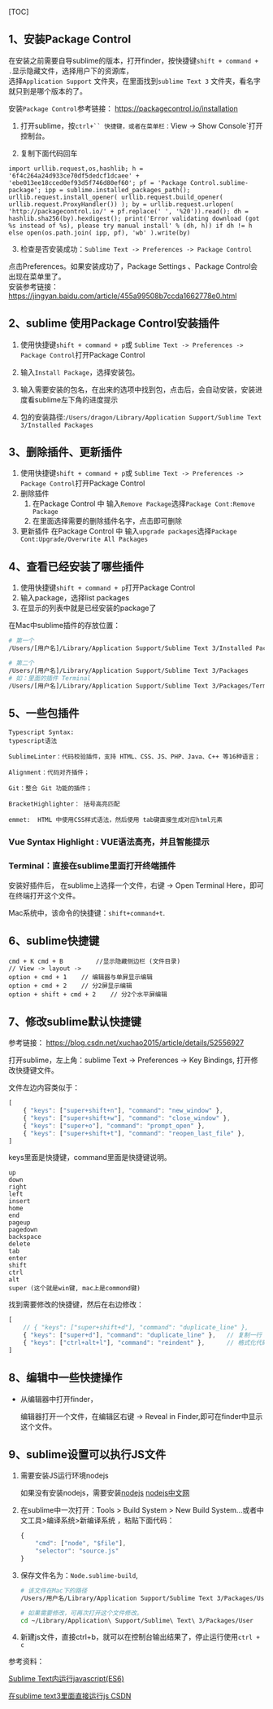 [TOC]

## 1、安装Package Control    

在安装之前需要自导sublime的版本，打开finder，按快捷键`shift + command + .`显示隐藏文件，选择用户下的资源库，    
选择`Application Support` 文件夹，在里面找到`sublime Text 3` 文件夹，看名字就只到是哪个版本的了。    

安装`Package Control`参考链接： https://packagecontrol.io/installation    

1. 打开sublime，按`ctrl+`` 快捷键，或者在菜单栏：`View -> Show Console`打开控制台。    

2. 复制下面代码回车    

```
import urllib.request,os,hashlib; h = '6f4c264a24d933ce70df5dedcf1dcaee' + 'ebe013ee18cced0ef93d5f746d80ef60'; pf = 'Package Control.sublime-package'; ipp = sublime.installed_packages_path(); urllib.request.install_opener( urllib.request.build_opener( urllib.request.ProxyHandler()) ); by = urllib.request.urlopen( 'http://packagecontrol.io/' + pf.replace(' ', '%20')).read(); dh = hashlib.sha256(by).hexdigest(); print('Error validating download (got %s instead of %s), please try manual install' % (dh, h)) if dh != h else open(os.path.join( ipp, pf), 'wb' ).write(by)
```

3. 检查是否安装成功：`Sublime Text -> Preferences -> Package Control`    

点击Preferences。如果安装成功了，Package Settings 、Package Control会出现在菜单里了。   
安装参考链接：https://jingyan.baidu.com/article/455a99508b7ccda1662778e0.html    

## 2、sublime 使用Package Control安装插件

1. 使用快捷键`shift + command + p`或 `Sublime Text -> Preferences -> Package Control`打开Package Control     

2. 输入`Install Package`，选择安装包。  

3. 输入需要安装的包名，在出来的选项中找到包，点击后，会自动安装，安装进度看sublime左下角的进度提示   

4. 包的安装路径:`/Users/dragon/Library/Application Support/Sublime Text 3/Installed Packages`    

## 3、删除插件、更新插件   

1. 使用快捷键`shift + command + p`或 `Sublime Text -> Preferences -> Package Control`打开Package Control   
2. 删除插件
   1. 在Package Control 中 输入`Remove Package`选择`Package Cont:Remove Package`   
   2. 在里面选择需要的删除插件名字，点击即可删除
3. 更新插件 
    在Package Control 中 输入`upgrade packages`选择`Package Cont:Upgrade/Overwrite All Packages`    


## 4、查看已经安装了哪些插件

1. 使用快捷键`shift + command + p`打开Package Control
2. 输入package，选择list packages
3. 在显示的列表中就是已经安装的package了

在Mac中sublime插件的存放位置：

```bash
# 第一个
/Users/[用户名]/Library/Application Support/Sublime Text 3/Installed Packages

# 第二个
/Users/[用户名]/Library/Application Support/Sublime Text 3/Packages
# 如：里面的插件 Terminal
/Users/[用户名]/Library/Application Support/Sublime Text 3/Packages/Terminal
```



## 5、一些包插件

```
Typescript Syntax: 
typescript语法  

SublimeLinter：代码校验插件，支持 HTML、CSS、JS、PHP、Java、C++ 等16种语言；

Alignment：代码对齐插件；

Git：整合 Git 功能的插件；

BracketHighlighter： 括号高亮匹配

emmet:  HTML 中使用CSS样式语法，然后使用 tab键直接生成对应html元素
```

### Vue Syntax Highlight : VUE语法高亮，并且智能提示
### Terminal：直接在sublime里面打开终端插件

安装好插件后， 在sublime上选择一个文件，右键 -> Open Terminal Here，即可在终端打开这个文件。

Mac系统中，该命令的快捷键：`shift+command+t`.



## 6、sublime快捷键



```
cmd + K cmd + B   		//显示隐藏侧边栏 (文件目录)
// View -> layout -> 
option + cmd + 1	// 编辑器与单屏显示编辑
option + cmd + 2	// 分2屏显示编辑
option + shift + cmd + 2	// 分2个水平屏编辑
```



## 7、修改sublime默认快捷键

参考链接： https://blog.csdn.net/xuchao2015/article/details/52556927        

打开sublime，左上角：sublime Text -> Preferences -> Key Bindings, 打开修改快捷键文件。

文件左边内容类似于：

```js
[
	{ "keys": ["super+shift+n"], "command": "new_window" },
	{ "keys": ["super+shift+w"], "command": "close_window" },
	{ "keys": ["super+o"], "command": "prompt_open" },
	{ "keys": ["super+shift+t"], "command": "reopen_last_file" },		
]
```

keys里面是快捷键，command里面是快捷键说明。

```
up
down
right
left
insert
home
end
pageup
pagedown
backspace
delete
tab
enter
shift
ctrl
alt
super (这个就是win键, mac上是commond键)
```

找到需要修改的快捷键，然后在右边修改：

```js
[
	// { "keys": ["super+shift+d"], "command": "duplicate_line" },
	{ "keys": ["super+d"], "command": "duplicate_line" },	// 复制一行
	{ "keys": ["ctrl+alt+l"], "command": "reindent" },  	// 格式化代码
]
```



## 8、编辑中一些快捷操作

- 从编辑器中打开finder，

  编辑器打开一个文件，在编辑区右键 -> Reveal in Finder,即可在finder中显示这个文件。



## 9、sublime设置可以执行JS文件

1. 需要安装JS运行环境nodejs

   如果没有安装nodejs，需要安装[nodejs](http://nodejs.org/)    [nodejs中文网](http://nodejs.cn/)

2. 在sublime中一次打开：Tools > Build System > New Build System...或者中文工具>编译系统>新编译系统 ，粘贴下面代码：

   ```js
   {  
       "cmd": ["node", "$file"],  
       "selector": "source.js"  
   }
   ```

3. 保存文件名为：`Node.sublime-build`, 

   ```bash
   # 该文件在Mac下的路径
   /Users/用户名/Library/Application Support/Sublime Text 3/Packages/User

   # 如果需要修改，可再次打开这个文件修改。
   cd ~/Library/Application\ Support/Sublime\ Text\ 3/Packages/User
   ```

4. 新建js文件，直接ctrl+b，就可以在控制台输出结果了，停止运行使用`ctrl + c`

参考资料：

[Sublime Text内运行javascript(ES6)](https://segmentfault.com/a/1190000002291126)

[在sublime text3里面直接运行js CSDN](https://blog.csdn.net/tangxiujiang/article/details/78757468)

